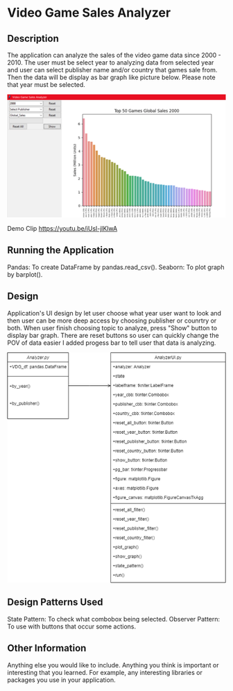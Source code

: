 # Video Game Sales Analyzer

## Description
The application can analyze the sales of the video game data since 2000 - 2010. The user must be select year to analyzing data from selected year and user can select publisher name and/or country that games sale from. Then the data will be display as bar graph like picture below. Please note that year must be selected.

<img src="app.png">

Demo Clip
https://youtu.be/iUsl-jlKlwA

## Running the Application
Pandas: To create DataFrame by pandas.read_csv().
Seaborn: To plot graph by barplot().
    
## Design
Application's UI design by let user choose what year user want to look and then user can be more deep access by choosing publisher or counrtry or both. When user finish choosing topic to analyze, press "Show" button to display bar graph. There are reset buttons so user can quickly change the POV of data easier I added progess bar to tell user that data is analyzing.

<img src="uml.png">

## Design Patterns Used
State Pattern: To check what combobox being selected.
Observer Pattern: To use with buttons that occur some actions.
 
## Other Information
Anything else you would like to include. Anything you think is important or interesting that you learned. For example, any interesting libraries or packages you use in your application.
